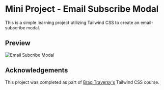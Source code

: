 
# Mini Project - Email Subscribe Modal



This is a simple learning project utilizing Tailwind CSS to create an email-subscribe modal. 




## Preview

![Email Subcribe Modal](https://dj-project-previews.s3.amazonaws.com/email-subscribe-tailwind.png)


## Acknowledgements

This project was completed as part of [Brad Traversy's](https://github.com/bradtraversy) Tailwind CSS course.



